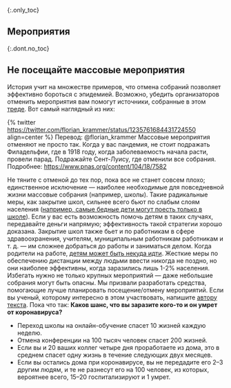 {:.only_toc}
## Мероприятия

{:.dont.no_toc}
## Не посещайте массовые мероприятия

История учит на множестве примеров, что отмена собраний позволяет эффективно бороться с эпидемией. Возможно, убедить организаторов отменить мероприятия вам помогут источники, собранные в этом [треде](https://twitter.com/joshmich/status/1235906489921007616). Вот самый наглядный из них:

{% twitter https://twitter.com/florian_krammer/status/1235761684431724550 align=center %}
Перевод: 
@florian_krammer
Массовые мероприятия отменяют не просто так. Когда у вас пандемия, не стоит подражать Филадельфии, где в 1918 году, когда заболеваемость начала расти, провели парад. Подражайте Сент-Луису, где отменили все собрания. Подробнее: https://www.pnas.org/content/104/18/7582 

Не тяните с отменой до тех пор, пока все не станет совсем плохо; единственное исключение — наиболее необходимые для повседневной жизни массовые собрания (например, школы). Такие радикальные меры, как закрытие школ, сильнее всего бьют по слабым слоям населения ([например, самые бедные дети могут поесть только в школе](https://twitter.com/AWhitTwit/status/1236010269605687296)). Если у вас есть возможность помочь детям в таких случаях, передавайте деньги напрямую; эффективность такой стратегии хорошо доказана. Закрытие школ также бьет и по работникам в сфере здравоохранения, учителям, муниципальным работникам работникам и т. д. —  им сложнее добраться до работы и заниматься делом. Когда родители на работе, [детям может быть некуда идти](https://twitter.com/AWhitTwit/status/1236010269605687296). Жесткие меры по обеспечению дистанции между людьми ввести никогда не поздно, но они наиболее эффективны, когда заразились лишь 1-2% населения. Избегать нужно не только крупных мероприятий — даже небольшие собрания могут быть опасны.
Мы призвали разработать средства, помогающие лучше планировать посещение/отмену мероприятий. Если вы ученый, которому интересно в этом участвовать, напишите [автору текста](https://twitter.com/figgyjam). Пока что так:
**Каков шанс, что вы заразите кого-то и он умрет от коронавируса?**
- Переход школы на онлайн-обучение спасет 10 жизней каждую неделю.
- Отмена конференции на 100 тысяч человек спасет 200 жизней.
- Если вы и 20 ваших коллег четыре дня проработаете из дома, это в среднем спасет одну жизнь в течение следующих двух месяцев.
- Если вы остались дома при коронавирусе, вы не передадите его 2–3 другим людям, и те не разнесут его на 100 человек, из которых, вероятнее всего, 15–20 госпитализируют и 1 умрет.
